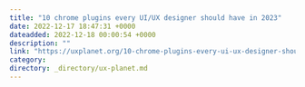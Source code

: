 ```yaml
---
title: "10 chrome plugins every UI/UX designer should have in 2023"
date: 2022-12-17 18:47:31 +0000
dateadded: 2022-12-18 00:00:54 +0000
description: ""
link: "https://uxplanet.org/10-chrome-plugins-every-ui-ux-designer-should-have-in-2023-ad4b54134296?source=rss----819cc2aaeee0---4"
category:
directory: _directory/ux-planet.md
---
```

